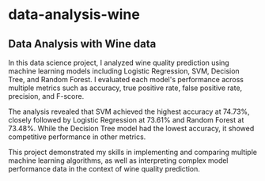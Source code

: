 # data-analysis-wine
## Data Analysis with Wine data

In this data science project, I analyzed wine quality prediction using machine learning models including Logistic Regression, SVM, Decision Tree, and Random Forest. I evaluated each model's performance across multiple metrics such as accuracy, true positive rate, false positive rate, precision, and F-score.

The analysis revealed that SVM achieved the highest accuracy at 74.73%, closely followed by Logistic Regression at 73.61% and Random Forest at 73.48%. While the Decision Tree model had the lowest accuracy, it showed competitive performance in other metrics. 

This project demonstrated my skills in implementing and comparing multiple machine learning algorithms, as well as interpreting complex model performance data in the context of wine quality prediction.
